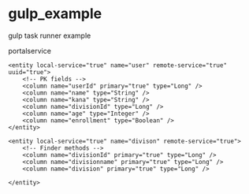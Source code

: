 # gulp_example
gulp task runner example

<?xml version="1.0" encoding='UTF-8'?>
<!DOCTYPE service-builder PUBLIC "-//Liferay//DTD Service Builder 7.0.0//EN" "http://www.liferay.com/dtd/liferay-service-builder_7_0_0.dtd">

<service-builder package-path="org.activework.portalservice">
	<namespace>portalservice</namespace>
	
	<entity local-service="true" name="user" remote-service="true" uuid="true">
		<!-- PK fields -->
		<column name="userId" primary="true" type="Long" />
		<column name="name" type="String" />
		<column name="kana" type="String" />
		<column name="divisionId" type="Long" />
		<column name="age" type="Integer" />
		<column name="enrollment" type="Boolean" />
	</entity>
	
	<entity local-service="true" name="divison" remote-service="true">
		<!-- Finder methods -->
		<column name="divisionId" primary="true" type="Long" />
		<column name="divisionname" primary="true" type="Long" />
		<column name="division" primary="true" type="Long" />
		
	</entity>
</service-builder>
